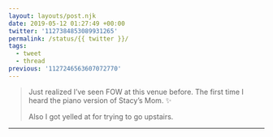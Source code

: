 ```yaml
---
layout: layouts/post.njk
date: 2019-05-12 01:27:49 +00:00
twitter: '1127384853089931265'
permalink: /status/{{ twitter }}/
tags: 
  - tweet
  - thread
previous: '1127246563607072770'
---
```


> Just realized I’ve seen FOW at this venue before. The first time I heard the piano version of Stacy’s Mom. ✨
> 
> Also I got yelled at for trying to go upstairs.

---
